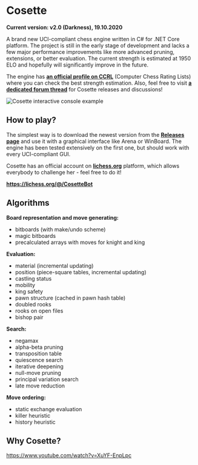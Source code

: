 # Cosette
**Current version: v2.0 (Darkness), 19.10.2020**

A brand new UCI-compliant chess engine written in C# for .NET Core platform. The project is still in the early stage of development and lacks a few major performance improvements like more advanced pruning, extensions, or better evaluation. The current strength is estimated at 1950 ELO and hopefully will significantly improve in the future.

The engine has **[an official profile on CCRL](http://ccrl.chessdom.com/ccrl/404/cgi/engine_details.cgi?match_length=30&print=Details&each_game=1&eng=Cosette%201.0%2064-bit#Cosette_1_0_64-bit)** (Computer Chess Rating Lists) where you can check the best strength estimation. Also, feel free to visit **[a dedicated forum thread](http://kirill-kryukov.com/chess/discussion-board/viewtopic.php?f=7&t=12402)** for Cosette releases and discussions!

![Cosette interactive console example](https://i.imgur.com/hIcaAmz.png)

## How to play?
The simplest way is to download the newest version from the **[Releases page](https://github.com/Tearth/Cosette/releases)** and use it with a graphical interface like Arena or WinBoard. The engine has been tested extensively on the first one, but should work with every UCI-compliant GUI.

Cosette has an official account on **[lichess.org](https://lichess.org/)** platform, which allows everybody to challenge her - feel free to do it!

**https://lichess.org/@/CosetteBot**

## Algorithms

**Board representation and move generating:**
 - bitboards (with make/undo scheme)
 - magic bitboards
 - precalculated arrays with moves for knight and king

**Evaluation:**
 - material (incremental updating)
 - position (piece-square tables, incremental updating)
 - castling status
 - mobility
 - king safety
 - pawn structure (cached in pawn hash table)
 - doubled rooks
 - rooks on open files
 - bishop pair

**Search:**
 - negamax
 - alpha-beta pruning
 - transposition table
 - quiescence search
 - iterative deepening
 - null-move pruning
 - principal variation search
 - late move reduction

**Move ordering:**
 - static exchange evaluation
 - killer heuristic
 - history heuristic

## Why Cosette?

https://www.youtube.com/watch?v=XuYF-EnpLpc